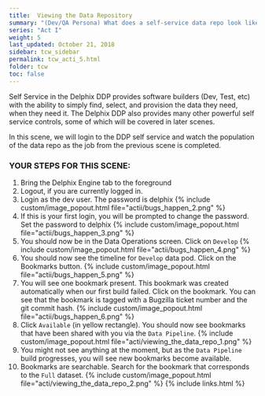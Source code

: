 ```yaml
---
title:  Viewing the Data Repository
summary: "(Dev/QA Persona) What does a self-service data repo look like?"
series: "Act I"
weight: 5
last_updated: October 21, 2018
sidebar: tcw_sidebar
permalink: tcw_acti_5.html
folder: tcw
toc: false
---
```


Self Service in the Delphix DDP provides software builders (Dev, Test, etc) with the ability to simply find, select, and provision the data they need, when they need it. The Delphix DDP also provides many other powerful self service controls, some of which will be covered in later scenes. 

In this scene, we will login to the DDP self service and watch the population of the data repo as the job from the previous scene is completed.

### YOUR STEPS FOR THIS SCENE:

1. Bring the Delphix Engine tab to the foreground
2. Logout, if you are currently logged in.
3. Login as the dev user. The password is delphix
   {% include custom/image_popout.html file="actii/bugs_happen_2.png" %}
4. If this is your first login, you will be prompted to change the password. Set the password to delphix
   {% include custom/image_popout.html file="actii/bugs_happen_3.png" %}
5. You should now be in the Data Operations screen. Click on `Develop`
   {% include custom/image_popout.html file="actii/bugs_happen_4.png" %}
6. You should now see the timeline for `Develop` data pod. Click on the Bookmarks button.
   {% include custom/image_popout.html file="actii/bugs_happen_5.png" %}
7. You will see one bookmark present. This bookmark was created automatically when our first build failed. Click on the bookmark. You can see that the bookmark is tagged with a Bugzilla ticket number and the git commit hash.
   {% include custom/image_popout.html file="actii/bugs_happen_6.png" %}
8. Click `Available` (in yellow rectangle). You should now see bookmarks that have been shared with you via the `Data Pipeline`.
   {% include custom/image_popout.html file="acti/viewing_the_data_repo_1.png" %}
9. You might not see anything at the moment, but as the `Data Pipeline` build progresses, you will see new bookmarks become available.
10. Bookmarks are searchable. Search for the bookmark that corresponds to the `Full` dataset.
    {% include custom/image_popout.html file="acti/viewing_the_data_repo_2.png" %}
{% include links.html %}